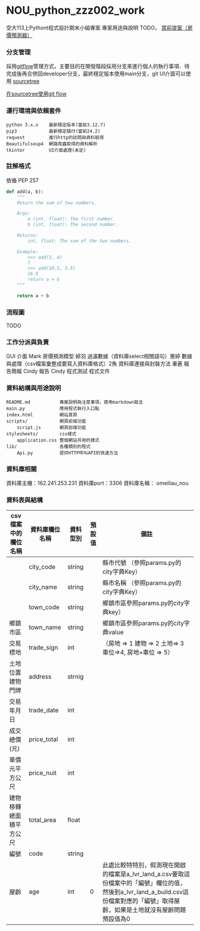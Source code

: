 # NOU_python_zzz002_work
空大113上Pythont程式設計期末小組專案
專案用途與說明 TODO，
<a href="https://nou.tronclass.com.tw/course/54317/group-set#/topics/66121?show_sidebar=false&scrollTo=topic-66121&groupId=9086&pageIndex=1&pageCount=1&topicIds=66121,65692&predicate=lastUpdatedDate&reverse">當前提案（房價預測器）</a>

### 分支管理
採用<a href="https://gitbook.tw/chapters/gitflow/why-need-git-flow">gitflow</a>管理方式，主要目的在開發階段採用分支來進行個人的執行事項．待完成後再合併回developer分支，最終穩定版本使用main分支，git UI介面可以使用 <a href="https://www.sourcetreeapp.com/">sourcetree</a>

<a href="https://gitbook.tw/chapters/gitflow/using-git-flow">在sourcetree使用git flow</a>

### 運行環境與依賴套件
```
python 3.x.x    最新穩定版本(當前3.12.7)
pip3            最新穩定隨付(當前24.2)
request         進行http的訪問與資料取得
Beautifulsoup4  網路爬蟲取得的資料解析
tkinter         UI介面處理(未定)
```

### 註解格式
依循 PEP 257
``` python
def add(a, b):
    """
    Return the sum of two numbers.

    Args:
        a (int, float): The first number.
        b (int, float): The second number.

    Returns:
        int, float: The sum of the two numbers.

    Example:
        >>> add(3, 4)
        7
        >>> add(10.5, 5.5)
        16.0
        return a + b
    """

    return a + b
```

### 流程圖
TODO

### 工作分派與負責
GUI 介面 Mark
房價預測模型 婷羽
過濾數據（資料庫select相關語句）惠婷
數據與處理（csv檔案彙整成要寫入資料庫格式）2魚
資料庫連接與封裝方法 秉蒼
報告簡報 Cindy
報告 Cindy
程式測試
程式文件

### 資料結構與用途說明
```
README.md           專案說明與注意事項，使用markdown寫法
main.py             應用程式執行入口點
index.html          網站首頁
scripts/            網頁前端功能
    script.js       網頁前端功能
stylesheets/        css樣式
    application.css 整個網站共用的樣式   
lib/                各種類別的程式
    Api.py          提供HTTP呼叫API的快速方法
```

### 資料庫相關
資料庫主機：162.241.253.231
資料庫port：3306
資料庫名稱： omeiliau_nou

### 資料表與結構
| csv檔案中的欄位名稱 | 資料庫欄位名稱 | 資料型別 | 預設值 | 備註                                |
|------------------|--------------|---------|-------|------------------------------------|
|                  | city_code    | string  |       | 縣市代號 （參照params.py的city字典Key）|
|                  | city_name    | string  |       | 縣市名稱 （參照params.py的city字典Key）|
|                  | town_code    | string  |       | 鄉鎮市區參照params.py的city字典key）   |
| 鄉鎮市區          | town_name    | string   |       | 鄉鎮市區參照params.py的city字典value   |
| 交易標地          |trade_sign    | int      |       |（房地 => 1 建物 => 2 土地=> 3 車位=>4, 房地+車位 => 5）|
|土地位置建物門牌    |address        |strnig    |      |                                     |
|交易年月日          | trade_date   | int      |       |                                    |
|成交總價(元)        |price_total   | int      |      |                                     |
|單價元平方公尺       | price_nuit   | int      |     |                                      |
|建物移轉總面積平方公尺| total_area   | float     |     |                                     |
| 編號              | code         | string    |     |                                     |
| 屋齡              | age          | int       |  0  | 此處比較特特別，假測現在開啟的檔案是a_lvr_land_a.csv要取這份檔案中的「編號」欄位的值，然後到a_lvr_land_a_build.csv這份檔案對應的「編號」取得屋齡，如果是土地就沒有屋齡問題預設值為0|